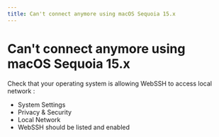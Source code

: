 ```yaml
---
title: Can't connect anymore using macOS Sequoia 15.x
---
```


# Can't connect anymore using macOS Sequoia 15.x

Check that your operating system is allowing WebSSH to access local network :

* System Settings
* Privacy & Security
* Local Network
* WebSSH should be listed and enabled